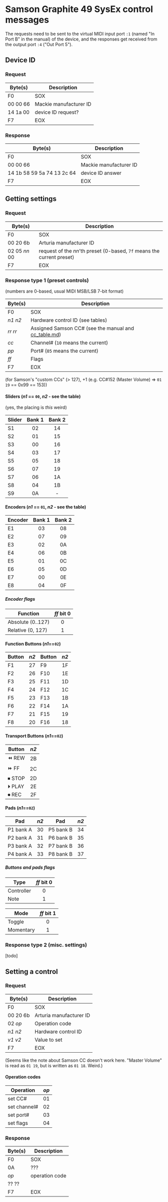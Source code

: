 # Samson Graphite 49 SysEx control messages

The requests need to be sent to the virtual MIDI input port `:1` (named "In Port B" in the manual) of the device,
and the responses get received from the output port `:4` ("Out Port 5").

## Device ID

### Request

| Byte(s)  | Description            |
|----------|------------------------|
| F0       | SOX                    |
| 00 00 66 | Mackie manufacturer ID |
| 14 1a 00 | device ID request?     |
| F7       | EOX                    |

### Response

| Byte(s)                    | Description            |
|----------------------------|------------------------|
| F0                         | SOX                    |
| 00 00 66                   | Mackie manufacturer ID |
| 14 1b 58 59 5a 74 13 2c 64 | device ID answer       |
| F7                         | EOX                    |

## Getting settings

### Request

| Byte(s)       | Description                                                            |
|---------------|------------------------------------------------------------------------|
| F0            | SOX                                                                    |
| 00 20 6b      | Arturia manufacturer ID                                                |
| 02 05 *nn* 00 | request of the *nn*'th preset (0-based, `7f` means the current preset) |
| F7            | EOX                                                                    |

### Response type 1 (preset controls)

(numbers are 0-based, usual MIDI MSB/LSB 7-bit format)

| Byte(s)   | Description                                          |
|-----------|------------------------------------------------------|
| F0        | SOX                                                  |
| *n1* *n2* | Hardware control ID (see tables)                     |
| *rr* *rr* | Assigned Samson CC# (see the manual and [cc_table.md](cc_table.md)) |
| *cc*      | Channel# (`10` means the current)                    |
| *pp*      | Port# (`05` means the current)                       |
| *ff*      | Flags                                                |
| F7        | EOX                                                  |

(for Samson's "custom CCs" (> 127), +1 (e.g. CC#152 (Master Volume) => `01 19` == 0x99 == 153))

#### Sliders (*n1* == `00`, *n2* - see the table)

(yes, the placing is *this* weird)

| Slider | Bank 1 | Bank 2 |
|--------|:------:|:------:|
| S1     |   02   |   14   |
| S2     |   01   |   15   |
| S3     |   00   |   16   |
| S4     |   03   |   17   |
| S5     |   05   |   18   |
| S6     |   07   |   19   |
| S7     |   06   |   1A   |
| S8     |   04   |   1B   |
| S9     |   0A   |    -   |

#### Encoders (*n1* == `01`, *n2* - see the table)

| Encoder | Bank 1 | Bank 2 |
|---------|:------:|:------:|
| E1      |   03   |   08   |
| E2      |   07   |   09   |
| E3      |   02   |   0A   |
| E4      |   06   |   0B   |
| E5      |   01   |   0C   |
| E6      |   05   |   0D   |
| E7      |   00   |   0E   |
| E8      |   04   |   0F   |

##### Encoder flags

| Function          | *ff* bit 0 |
|-------------------|:----------:|
| Absolute (0..127) |      0     |
| Relative (0, 127) |      1     |

#### Function Buttons (*n1*==`02`)

| Button | *n2* | Button | *n2* |
|--------|:----:|--------|:----:|
| F1     |  27  | F9     |  1F  |
| F2     |  26  | F10    |  1E  |
| F3     |  25  | F11    |  1D  |
| F4     |  24  | F12    |  1C  |
| F5     |  23  | F13    |  1B  |
| F6     |  22  | F14    |  1A  |
| F7     |  21  | F15    |  19  |
| F8     |  20  | F16    |  18  |

#### Transport Buttons (*n1*==`02`)

| Button | *n2* |
|--------|:----:|
| ⏪ REW |  2B  |
| ⏩ FF  |  2C  |
| ⏹ STOP |  2D  |
| ⏵ PLAY |  2E  |
| ⏺ REC  |  2F  |

#### Pads (*n1*==`02`)

| Pad       | *n2* | Pad       | *n2* |
|-----------|:----:|-----------|:----:|
| P1 bank A |  30  | P5 bank B |  34  |
| P2 bank A |  31  | P6 bank B |  35  |
| P3 bank A |  32  | P7 bank B |  36  |
| P4 bank A |  33  | P8 bank B |  37  |

##### Buttons and pads flags

| Type       | *ff* bit 0 |
|------------|:----------:|
| Controller |      0     |
| Note       |      1     |

| Mode       | *ff* bit 1 |
|------------|:----------:|
| Toggle     |      0     |
| Momentary  |      1     |

### Response type 2 (misc. settings)

[todo]

## Setting a control

### Request

| Byte(s)       | Description             |
|---------------|-------------------------|
| F0            | SOX                     |
| 00 20 6b      | Arturia manufacturer ID |
| 02 *op*       | Operation code          |
| *n1* *n2*     | Hardware control ID     |
| *v1* *v2*     | Value to set            |
| F7            | EOX                     |

(Seems like the note about Samson CC doesn't work here. "Master Volume" is read as `01 19`, but is written as `01 18`. Weird.)

#### Operation codes

| Operation    | *op* |
|--------------|:----:|
| set CC#      |  01  |
| set channel# |  02  |
| set port#    |  03  |
| set flags    |  04  |

### Response

| Byte(s) | Description    |
|---------|----------------|
| F0      | SOX            |
| 0A      | ???            |
| *op*    | operation code |
| ?? ??   |                |
| F7      | EOX            |
